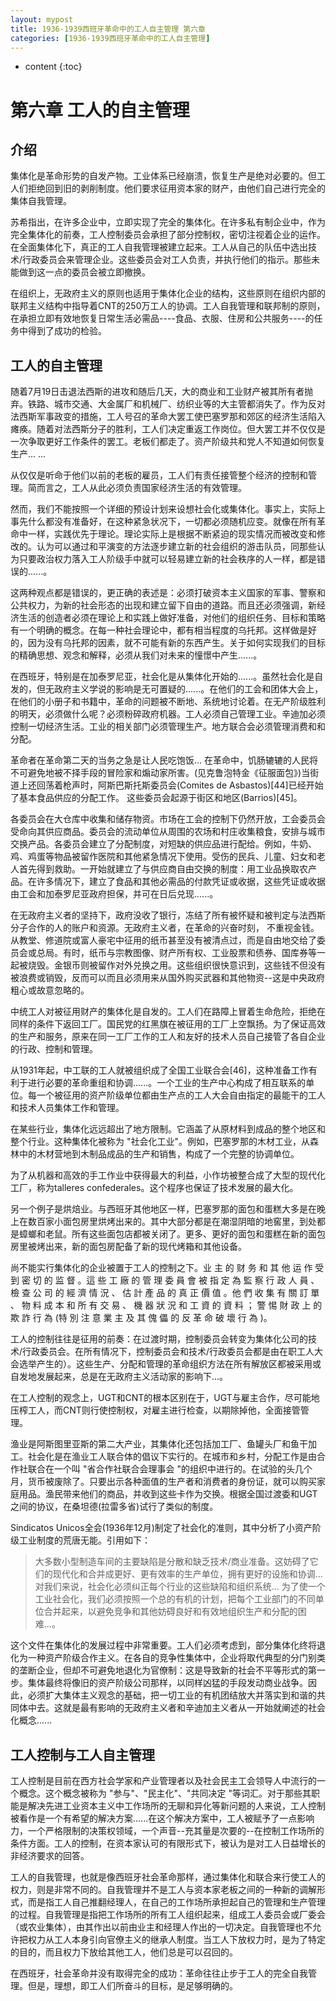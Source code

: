 ```yaml
---
layout: mypost
title: 1936-1939西班牙革命中的工人自主管理 第六章
categories: [1936-1939西班牙革命中的工人自主管理]
---
```

* content
{:toc}
# 第六章 工人的自主管理

## 介绍

 集体化是革命形势的自发产物。工业体系已经崩溃，恢复生产是绝对必要的。但工人们拒绝回到旧的剥削制度。他们要求征用资本家的财产，由他们自己进行完全的集体自我管理。

苏希指出，在许多企业中，立即实现了完全的集体化。在许多私有制企业中，作为完全集体化的前奏，工人控制委员会承担了部分控制权，密切注视着企业的运作。在全面集体化下，真正的工人自我管理被建立起来。工人从自己的队伍中选出技术/行政委员会来管理企业。这些委员会对工人负责，并执行他们的指示。那些未能做到这一点的委员会被立即撤换。

在组织上，无政府主义的原则也适用于集体化企业的结构，这些原则在组织内部的联邦主义结构中指导着CNT的250万工人的协调。工人自我管理和联邦制的原则，在承担立即有效地恢复日常生活必需品----食品、衣服、住房和公共服务----的任务中得到了成功的检验。

## 工人的自主管理

 随着7月19日击退法西斯的进攻和随后几天，大的商业和工业财产被其所有者抛弃。铁路、城市交通、大金属厂和机械厂、纺织业等的大主管都消失了。作为反对法西斯军事政变的措施，工人号召的革命大罢工使巴塞罗那和郊区的经济生活陷入瘫痪。随着对法西斯分子的胜利，工人们决定重返工作岗位。但大罢工并不仅仅是一次争取更好工作条件的罢工。老板们都走了。资产阶级共和党人不知道如何恢复生产... ...

从仅仅是听命于他们以前的老板的雇员，工人们有责任接管整个经济的控制和管理。简而言之，工人从此必须负责国家经济生活的有效管理。

然而，我们不能按照一个详细的预设计划来设想社会化或集体化。事实上，实际上事先什么都没有准备好，在这种紧急状况下，一切都必须随机应变。就像在所有革命中一样，实践优先于理论。理论实际上是根据不断紧迫的现实情况而被改变和修改的。认为可以通过和平演变的方法逐步建立新的社会组织的游击队员，同那些认为只要政治权力落入工人阶级手中就可以轻易建立新的社会秩序的人一样，都是错误的......。

这两种观点都是错误的，更正确的表述是：必须打破资本主义国家的军事、警察和公共权力，为新的社会形态的出现和建立留下自由的道路。而且还必须强调，新经济生活的创造者必须在理论上和实践上做好准备，对他们的组织任务、目标和策略有一个明确的概念。在每一种社会理论中，都有相当程度的乌托邦。这样做是好的，因为没有乌托邦的因素，就不可能有新的东西产生。关于如何实现我们的目标的精确思想、观念和解释，必须从我们对未来的憧憬中产生......。

在西班牙，特别是在加泰罗尼亚，社会化是从集体化开始的......。虽然社会化是自发的，但无政府主义学说的影响是无可置疑的......。在他们的工会和团体大会上，在他们的小册子和书籍中，革命的问题被不断地、系统地讨论着。在无产阶级胜利的明天，必须做什么呢？必须粉碎政府机器。工人必须自己管理工业。辛迪加必须控制一切经济生活。工业的相关部门必须管理生产。地方联合会必须管理消费和和分配。

 革命者在革命第二天的当务之急是让人民吃饱饭... 在革命中，饥肠辘辘的人民将不可避免地被不择手段的冒险家和煽动家所害。(见克鲁泡特金《征服面包》)当街道上还回荡着枪声时，阿斯巴斯托斯委员会(Comites de Asbastos)[44]已经开始了基本食品供应的分配工作。 这些委员会起源于街区和地区(Barrios)[45]。

各委员会在大仓库中收集和储存物资。市场在工会的控制下仍然开放，工会委员会受命向其供应商品。委员会的流动单位从周围的农场和村庄收集粮食，安排与城市交换产品。各委员会建立了分配制度，对短缺的供应品进行配给。例如，牛奶、鸡、鸡蛋等物品被留作医院和其他紧急情况下使用。受伤的民兵、儿童、妇女和老人首先得到救助。一开始就建立了与供应商自由交换的制度：用工业品换取农产品。在许多情况下，建立了食品和其他必需品的付款凭证或收据，这些凭证或收据由工会和加泰罗尼亚政府担保，并可在日后兑现......。

在无政府主义者的坚持下，政府没收了银行，冻结了所有被怀疑和被判定与法西斯分子合作的人的账户和资源。无政府主义者，在革命的兴奋时刻， 不重视金钱。 从教堂、修道院或富人豪宅中征用的纸币甚至没有被清点过，而是自由地交给了委员会或总局。有时，纸币与宗教图像、财产所有权、工业股票和债券、国库券等一起被烧毁。金银币则被留作对外兑换之用。这些组织很快意识到，这些钱不但没有被浪费或销毁，反而可以而且必须用来从国外购买武器和其他物资--这是中央政府粗心或故意忽略的。

中统工人对被征用财产的集体化是自发的。工人们在路障上冒着生命危险，拒绝在同样的条件下返回工厂。国民党的红黑旗在被征用的工厂上空飘扬。为了保证高效的生产和服务，原来在同一工厂工作的工人和友好的技术人员自己接管了各自企业的行政、控制和管理。

从1931年起，中工联的工人就被组织成了全国工业联合会[46]，这种准备工作有利于进行必要的革命重组和协调......。一个工业的生产中心构成了相互联系的单位。每一个被征用的资产阶级单位都由生产点的工人大会自由指定的最能干的工人和技术人员集体工作和管理。

 在某些行业，集体化远远超出了地方限制。它涵盖了从原材料到成品的整个地区和整个行业。这种集体化被称为 "社会化工业"。例如，巴塞罗那的木材工业，从森林中的木材营地到木制品成品的生产和销售，构成了一个完整的协调单位。

为了从机器和高效的手工作业中获得最大的利益，小作坊被整合成了大型的现代化工厂，称为talleres confederales。这个程序也保证了技术发展的最大化。

另一个例子是烘焙业。与西班牙其他地区一样，巴塞罗那的面包和蛋糕大多是在晚上在数百家小面包房里烘烤出来的。其中大部分都是在潮湿阴暗的地窖里，到处都是蟑螂和老鼠。所有这些面包店都被关闭了。更多、更好的面包和蛋糕在新的面包房里被烤出来，新的面包房配备了新的现代烤箱和其他设备。

尚不能实行集体化的企业被置于工人的控制之下。业 主 的 财 务 和 其 他 运 作 受 到 密 切 的 监 督 。這 些 工 廠 的 管 理 委 員 會 被 指 定 為 監 察 行 政 人 員 、 檢 查 公 司 的 經 濟 情 況 、 估 計 產 品 的 真 正 價 值 。他 們 收 集 有 關 訂 單 、 物 料 成 本 和 所 有 交 易 、 機 器 狀 況 和 工 資 的 資 料 ； 警 惕 財 政 上 的 欺 詐 行 為 (特 別 注 意 業 主 及 其 傀 儡 的 反 革 命 破 壞 行 為 )。

工人的控制往往是征用的前奏：在过渡时期，控制委员会转变为集体化公司的技术/行政委员会。在所有情况下，控制委员会和技术/行政委员会都是由在职工人大会选举产生的）。这些生产、分配和管理的革命组织方法在所有解放区都被采用或自发地发展起来，总是在无政府主义活动家的影响下...。

在工人控制的观念上，UGT和CNT的根本区别在于，UGT与雇主合作，尽可能地压榨工人，而CNT则行使控制权，对雇主进行检查，以期除掉他，全面接管管理。

渔业是阿斯图里亚斯的第二大产业，其集体化还包括加工厂、鱼罐头厂和鱼干加工。社会化是在渔业工人联合体的倡议下实行的。在城市和乡村，分配工作是由合作社联合在一个叫 "省合作社联合会理事会 "的组织中进行的。在试验的头几个月，货币被废除了。只要出示各种面值的生产者和消费者的身份证，就可以购买家庭用品。渔民带来他们的商品，并收到这些卡作为交换。根据全国过渡委和UGT之间的协议，在桑坦德(拉雷多省)试行了类似的制度。

Sindicatos Unicos全会(1936年12月)制定了社会化的准则，其中分析了小资产阶级工业制度的荒唐无能。引用如下：

> 大多数小型制造车间的主要缺陷是分散和缺乏技术/商业准备。这妨碍了它们的现代化和合并成更好、更有效率的生产单位，拥有更好的设施和协调... 对我们来说，社会化必须纠正每个行业的这些缺陷和组织系统... 为了使一个工业社会化，我们必须按照一个总的有机的计划，把每个工业部门的不同单位合并起来，以避免竞争和其他妨碍良好和有效地组织生产和分配的困难...。

这个文件在集体化的发展过程中非常重要。工人们必须考虑到，部分集体化终将退化为一种资产阶级合作主义。在各自的竞争性集体中，企业将取代典型的分门别类的垄断企业，但却不可避免地退化为官僚制：这是导致新的社会不平等形式的第一步。集体最终将像旧的资产阶级公司那样，以同样凶猛的手段发动商业战争。因此，必须扩大集体主义观念的基础，把一切工业的有机团结放大并落实到和谐的共同体中去。这就是最有影响的无政府主义者和辛迪加主义者从一开始就阐述的社会化概念...... 

## 工人控制与工人自主管理

 工人控制是目前在西方社会学家和产业管理者以及社会民主工会领导人中流行的一个概念。这个概念被称为 "参与"、"民主化"、"共同决定 "等词汇。对于那些其职能是解决先进工业资本主义中工作场所的无聊和异化等新问题的人来说，工人控制被看作是一个有希望的解决方案......在这个解决方案中，工人被赋予了一点影响力，一个严格限制的决策权领域，一个声音--充其量是次要的--在控制工作场所的条件方面。工人的控制，在资本家认可的有限形式下，被认为是对工人日益增长的非经济要求的回答。

工人的自我管理，也就是像西班牙社会革命那样，通过集体化和联合来行使工人的权力，则是非常不同的。自我管理并不是工人与资本家老板之间的一种新的调解形式，而是指工人自己推翻经理人，在自己的工作场所承担起自己的管理和生产管理的过程。自我管理是指把工作场所的所有工人组织起来，组成工人委员会或厂委会（或农业集体），由其作出以前由业主和经理人作出的一切决定。自我管理也不允许把权力从工人本身引向官僚主义的继承人制度。当工人下放权力时，是为了特定的目的，而且权力下放给其他工人，他们总是可以召回的。

在西班牙，社会革命并没有取得完全的成功：革命往往止步于工人的完全自我管理。但是，理想，即工人们所奋斗的目标，是足够明确的。